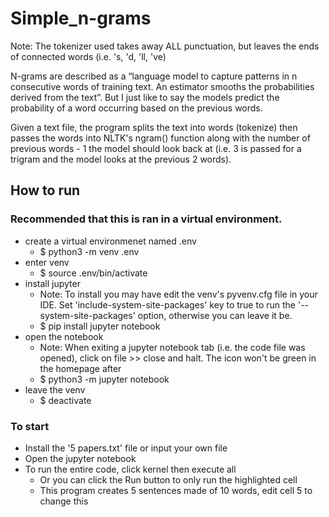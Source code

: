 # Simple_n-grams
Note: The tokenizer used takes away ALL punctuation, but leaves the ends of connected words (i.e. 's, 'd, 'll, 've)

N-grams are described as a “language model to capture patterns in n consecutive words of training text.  An estimator smooths the probabilities derived from the text”. But I just like to say the models predict the probability of a word occurring based on the previous words.

Given a text file, the program splits the text into words (tokenize) then passes the words into NLTK's ngram() function along with the number of previous words - 1 the model should look back at (i.e. 3 is passed for a trigram and the model looks at the previous 2 words).

## How to run 
### Recommended that this is ran in a virtual environment.
  - create a virtual environmenet named .env
    - $ python3 -m venv .env
  - enter venv
    - $ source .env/bin/activate
  - install jupyter
    - Note: To install you may have edit the venv's pyvenv.cfg file in your IDE. Set 'include-system-site-packages' key to true to run the '--system-site-packages' option, otherwise you can leave it be.
    - $ pip install jupyter notebook
  - open the notebook
    - Note: When exiting a jupyter notebook tab (i.e. the code file was opened), click on file >> close and halt. The icon won't be green in the homepage after
    - $ python3 -m jupyter notebook
  - leave the venv
    - $ deactivate
### To start
- Install the '5 papers.txt' file or input your own file
- Open the jupyter notebook
- To run the entire code, click kernel then execute all
  - Or you can click the Run button to only run the highlighted cell
  - This program creates 5 sentences made of 10 words, edit cell 5 to change this
